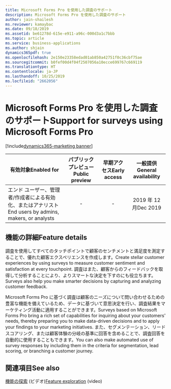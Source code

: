 ```yaml
---
title: Microsoft Forms Pro を使用した調査のサポート
description: Microsoft Forms Pro を使用した調査のサポート
author: jain-shailesh
ms.reviewer: kamaybac
ms.date: 09/18/2019
ms.assetid: be61278d-615e-e911-a96c-000d3a1c7bbb
ms.topic: article
ms.service: business-applications
ms.author: shjain
dynamics365pdf: true
ms.openlocfilehash: 2e150e23358edad01ab850a42751f0c36cbf75ae
ms.sourcegitcommit: b0fef00d4f04f2507056a10ecce699767c669119
ms.translationtype: HT
ms.contentlocale: ja-JP
ms.lasthandoff: 10/25/2019
ms.locfileid: "2662056"
---
```

# <a name="support-for-surveys-using-microsoft-forms-pro"></a><span data-ttu-id="89227-103">Microsoft Forms Pro を使用した調査のサポート</span><span class="sxs-lookup"><span data-stu-id="89227-103">Support for surveys using Microsoft Forms Pro</span></span>
[!include[dynamics365-marketing banner](../includes/dynamics365-marketing.md)]

| <span data-ttu-id="89227-104">有効対象</span><span class="sxs-lookup"><span data-stu-id="89227-104">Enabled for</span></span>    |  <span data-ttu-id="89227-105">パブリック プレビュー</span><span class="sxs-lookup"><span data-stu-id="89227-105">Public preview</span></span> | <span data-ttu-id="89227-106">早期アクセス</span><span class="sxs-lookup"><span data-stu-id="89227-106">Early access</span></span> | <span data-ttu-id="89227-107">一般提供</span><span class="sxs-lookup"><span data-stu-id="89227-107">General availability</span></span> | 
| ---------- | :----------: |:----------: |:----------: |
|<span data-ttu-id="89227-108">エンド ユーザー、管理者/作成者による有効化、またはアナリスト</span><span class="sxs-lookup"><span data-stu-id="89227-108">End users by admins, makers, or analysts</span></span>|-|-| <span data-ttu-id="89227-109">2019 年 12 月</span><span class="sxs-lookup"><span data-stu-id="89227-109">Dec 2019</span></span>|






## <a name="feature-details"></a><span data-ttu-id="89227-110">機能の詳細</span><span class="sxs-lookup"><span data-stu-id="89227-110">Feature details</span></span>
<!--feature detail start -->
<span data-ttu-id="89227-111">調査を使用してすべてのタッチポイントで顧客のセンチメントと満足度を測定することで、優れた顧客エクスペリエンスを作成します。</span><span class="sxs-lookup"><span data-stu-id="89227-111">Create stellar customer experiences by using surveys to measure customer sentiment and satisfaction at every touchpoint.</span></span> <span data-ttu-id="89227-112">調査はまた、顧客からのフィードバックを取得して分析することにより、よりスマートな決定を下すのにも役立ちます。</span><span class="sxs-lookup"><span data-stu-id="89227-112">Surveys also help you make smarter decisions by capturing and analyzing customer feedback.</span></span>

<span data-ttu-id="89227-113">Microsoft Forms Pro に基づく調査は顧客のニーズについて問い合わせるための豊富な機能を備えているため、データに基づいて意思決定を行い、調査結果をマーケティング活動に適用することができます。</span><span class="sxs-lookup"><span data-stu-id="89227-113">Surveys based on Microsoft Forms Pro bring a rich set of capabilities for inquiring about your customers' needs, thereby preparing you to make data-driven decisions and to apply your findings to your marketing initiatives.</span></span> <span data-ttu-id="89227-114">また、セグメンテーション、リード スコアリング、または顧客体験の分岐の基準に回答を含めることで、調査回答を自動的に使用することもできます。</span><span class="sxs-lookup"><span data-stu-id="89227-114">You can also make automated use of survey responses by including them in the criteria for segmentation, lead scoring, or branching a customer journey.</span></span>
<!--feature detail end -->










## <a name="see-also"></a><span data-ttu-id="89227-115">関連項目</span><span class="sxs-lookup"><span data-stu-id="89227-115">See also</span></span>
<span data-ttu-id="89227-116">[機能の探索](https://aka.ms/rogm19RW2ROV3) (ビデオ)</span><span class="sxs-lookup"><span data-stu-id="89227-116">[Feature exploration](https://aka.ms/rogm19RW2ROV3) (video)</span></span>
